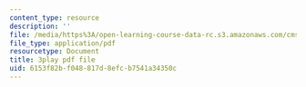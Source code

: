 ```yaml
---
content_type: resource
description: ''
file: /media/https%3A/open-learning-course-data-rc.s3.amazonaws.com/cms-608-game-design-spring-2014/6153f82bf048817d8efcb7541a34350c_1506657.pdf
file_type: application/pdf
resourcetype: Document
title: 3play pdf file
uid: 6153f82b-f048-817d-8efc-b7541a34350c
---
```

